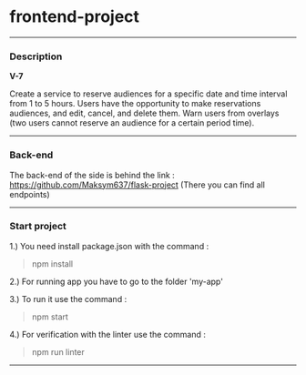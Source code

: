 # frontend-project
- - -
### Description
**V-7**

Create a service to reserve audiences for a specific date and time interval from 1 to 5 hours. Users have the opportunity to make reservations audiences, and edit, cancel, and delete them. Warn users from overlays (two users cannot reserve an audience for a certain period time).
- - - 
### Back-end
The back-end of the side is behind the link : https://github.com/Maksym637/flask-project
(There you can find all endpoints)
- - - 
### Start project
1.) You need install package.json with the command :

> npm install

2.) For running app you have to go to the folder 'my-app'

3.) To run it use the command :

> npm start

4.) For verification with the linter use the command :

> npm run linter
- - -